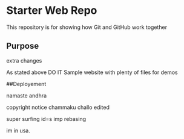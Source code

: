 # Starter Web Repo

This repository is for showing how Git and GitHub work together

## Purpose
extra changes

As stated above 
DO IT
Sample website with plenty of files for demos

##Deployement

namaste andhra

copyright notice
chammaku challo edited

super surfing id=s imp rebasing

im in usa.